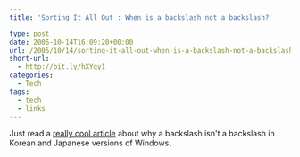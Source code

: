 ```yaml
---
title: 'Sorting It All Out : When is a backslash not a backslash?'

type: post
date: 2005-10-14T16:09:20+00:00
url: /2005/10/14/sorting-it-all-out-when-is-a-backslash-not-a-backslash/
short-url:
  - http://bit.ly/hXYqy1
categories:
  - Tech
tags:
  - tech
  - links
---
```

Just read a <a href="http://blogs.msdn.com/michkap/archive/2005/09/17/469941.aspx">really cool article</a> about why a backslash isn't a backslash in Korean and Japanese versions of Windows.
